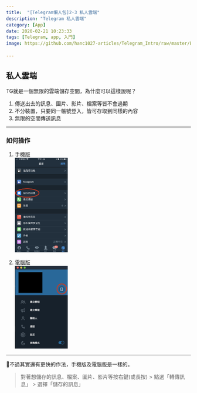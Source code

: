 ```yaml
---
title:  "[Telegram懶人包]2-3 私人雲端"
description: "Telegram 私人雲端"
category: [App]
date: 2020-02-21 10:23:33
tags: [Telegram, app, 入門]
image: https://github.com/hanc1027-articles/Telegram_Intro/raw/master/Ep1%E7%92%B0%E5%A2%83%E4%BB%8B%E7%B4%B9/assets/2_3_phone_store_me.jpeg

---
```


## 私人雲端
TG就是一個無限的雲端儲存空間，為什麼可以這樣說呢？  
1) 傳送出去的訊息、圖片、影片、檔案等皆不會過期
2) 不分裝置，只要同一帳號登入，皆可存取到同樣的內容
3) 無限的空間傳送訊息

---

### 如何操作
1) 手機版  
    <img src="https://github.com/hanc1027-articles/Telegram_Intro/raw/master/Ep1%E7%92%B0%E5%A2%83%E4%BB%8B%E7%B4%B9/assets/2_3_phone_store_me.jpeg" width="30%">

2) 電腦版   
    <img src="https://github.com/hanc1027-articles/Telegram_Intro/raw/master/Ep1%E7%92%B0%E5%A2%83%E4%BB%8B%E7%B4%B9/assets/2_3_cmp_store_me.png" width="30%">

---

🌟不過其實還有更快的作法，手機版及電腦版是一樣的。  
> 對著想儲存的訊息、檔案、圖片、影片等按右鍵(或長按) > 點選「轉傳訊息」 > 選擇「儲存的訊息」